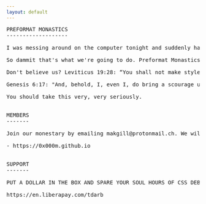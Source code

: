 ```yaml
---
layout: default
---
```


<pre class="col">
PREFORMAT MONASTICS
-------------------

I was messing around on the computer tonight and suddenly had the idea to start a web design cult. But how to distinguish this cult from the other web design cults out there online? 1mb Club, 512kb Club, 250kb Club, XHMTL Luddites, and most recently the No CSS Club. I know! I'll be more radical than they are. Unfortunately, the most radical of them doesn't give me much left to work with except preformatted tags.

So dammit that's what we're going to do. Preformat Monastics is schismatic sect of the minimal web that thinks all other sects are cowardly compromisers and LARPERS probably controlled by Satan or the WEF or The Bloom Institute of Technology who only pretend to want a RETVRN to the golden age of the web. We teach that plain, completely unstyled TEXT is biblical and next to godliness, and that any compromise on this can only lead to an ever escalating cycle of web bloat and unoriginal bootstrap design,

Don't believe us? Leviticus 19:28: “You shall not make styles on your website...” Hithero mistranlated from the Hebrew as a prohibition against tattoos. 

Genesis 6:17: "And, behold, I, even I, do bring a scourage upon the internet, to destroy all websites which have HTML markup, styles and CSS...[and] every thing that [is] in on the web shall die."

You should take this very, very seriously.


MEMBERS
-------

Join our monestary by emailing makgill@protonmail.ch. We will list you as a member. Be be warned. Strict compliance must be observed. If the bulk of your website is not plain preformatted text, we will delist you.

- https://0x000m.github.io


SUPPORT
-------

PUT A DOLLAR IN THE BOX AND SPARE YOUR SOUL HOURS OF CSS DEBUG PURGATORY.

https://en.liberapay.com/tdarb
